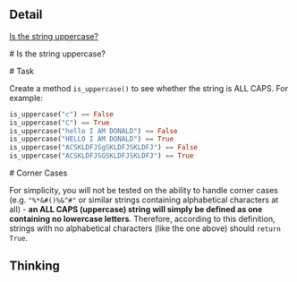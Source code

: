 ## Detail

[Is the string uppercase?](https://www.codewars.com/kata/is-the-string-uppercase/train/haskell)

\# Is the string uppercase?

\# Task

Create a method `is_uppercase()` to see whether the string is ALL CAPS. For example:

```haskell
is_uppercase("c") == False
is_uppercase("C") == True
is_uppercase("hello I AM DONALD") == False
is_uppercase("HELLO I AM DONALD") == True
is_uppercase("ACSKLDFJSgSKLDFJSKLDFJ") == False
is_uppercase("ACSKLDFJSGSKLDFJSKLDFJ") == True
```

\# Corner Cases

For simplicity, you will not be tested on the ability to handle corner cases (e.g. `"%*&#()%&^#"` or similar strings containing alphabetical characters at all) - **an ALL CAPS (uppercase) string will simply be defined as one containing no lowercase letters**. Therefore, according to this definition, strings with no alphabetical characters (like the one above) should `return True`.

## Thinking

